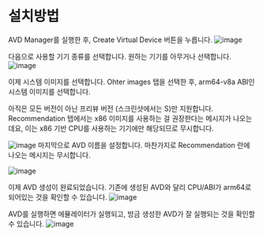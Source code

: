 설치방법
==

AVD Manager를 실행한 후, Create Virtual Device 버튼을 누릅니다.
![image](https://user-images.githubusercontent.com/74492426/134478498-176ff722-830d-47f2-ba73-a0022ea49ecb.png)

다음으로 사용할 기기 종류를 선택합니다. 원하는 기기를 아무거나 선택합니다.
![image](https://user-images.githubusercontent.com/74492426/134478530-aed4211d-9b68-45d0-93f5-876fdb4a61b8.png)

이제 시스템 이미지를 선택합니다. Ohter images 탭을 선택한 후, arm64-v8a ABI인 시스템 이미지를 선택합니다.

아직은 모든 버전이 아닌 프리뷰 버전 (스크린샷에서는 S)만 지원합니다. Recommendation 탭에서는 x86 이미지를 사용하는 걸 권장한다는 메시지가 나오는데요, 이는 x86 기반 CPU를 사용하는 기기에만 해당되므로 무시합니다.

![image](https://user-images.githubusercontent.com/74492426/134478610-bc205111-f2a9-446c-b3c9-4dfb5b420049.png)
마지막으로 AVD 이름을 설정합니다. 마찬가지로 Recommendation 란에 나오는 메시지는 무시합니다.

![image](https://user-images.githubusercontent.com/74492426/134478633-1c8b3558-2df9-4a2d-aa67-ee7c3194fbdc.png)


이제 AVD 생성이 완료되었습니다. 기존에 생성된 AVD와 달리 CPU/ABI가 arm64로 되어있는 것을 확인할 수 있습니다.
![image](https://user-images.githubusercontent.com/74492426/134478715-48b3d3c6-3580-409d-a531-1042aba4a04e.png)


AVD를 실행하면 에뮬레이터가 실행되고, 방금 생성한 AVD가 잘 실행되는 것을 확인할 수 있습니다.
![image](https://user-images.githubusercontent.com/74492426/134478777-c574cc41-dc76-4383-a9a0-eed5441d5686.png)


